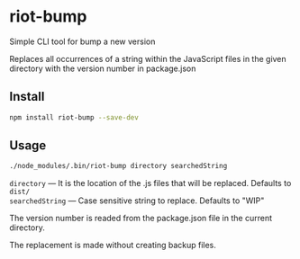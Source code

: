# riot-bump

Simple CLI tool for bump a new version

Replaces all occurrences of a string within the JavaScript files in the given directory with the version number in package.json

## Install

```bash
npm install riot-bump --save-dev
```

## Usage

```bash
./node_modules/.bin/riot-bump directory searchedString
```

`directory` — It is the location of the .js files that will be replaced. Defaults to `dist/`  
`searchedString` — Case sensitive string to replace. Defaults to "WIP"

The version number is readed from the package.json file in the current directory.

The replacement is made without creating backup files.
